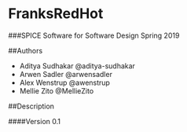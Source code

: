 # FranksRedHot

###SPICE Software for Software Design Spring 2019

##Authors
* Aditya Sudhakar @aditya-sudhakar
* Arwen Sadler @arwensadler
* Alex Wenstrup @awenstrup
* Mellie Zito @MellieZito


##Description


####Version 0.1



